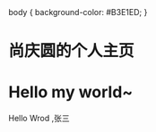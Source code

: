 
<html lang="en">
<head>
    <meta charset="UTF-8">
    <title>了了</title>
   body {
    background-color: #B3E1ED;
}
</head>



<body>
    <h1>尚庆圆的个人主页</h1>
    <h1>Hello my world~</h1>
    <p>Hello Wrod ,张三</p></h1>
<p>&nbsp;</p>
	<p>&nbsp;</p>

    
</body>
</html>
